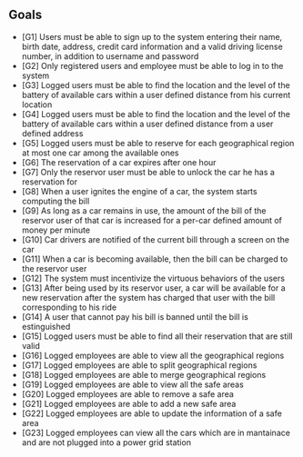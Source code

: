 ﻿## Goals
* [G1] Users must be able to sign up to the system entering their name, birth date, address, credit card information and a valid driving license number, in addition to username and password
* [G2] Only registered users and employee must be able to log in to the system
* [G3] Logged users must be able to find the location and the level of the battery of available cars within a user defined distance from his current location
* [G4] Logged users must be able to find the location and the level of the battery of available cars within a user defined distance from a user defined address
* [G5] Logged users must be able to reserve for each geographical region at most one car among the available ones
* [G6] The reservation of a car expires after one hour
* [G7] Only the reservor user must be able to unlock the car he has a reservation for
* [G8] When a user ignites the engine of a car, the system starts computing the bill
* [G9] As long as a car remains in use, the amount of the bill of the reservor user of that car is increased for a per-car defined amount of money per minute
* [G10] Car drivers are notified of the current bill through a screen on the car
* [G11] When a car is becoming available, then the bill can be charged to the reservor user
* [G12] The system must incentivize the virtuous behaviors of the users
* [G13] After being used by its reservor user, a car will be available for a new reservation after the system has charged that user with the bill corresponding to his ride
* [G14] A user that cannot pay his bill is banned until the bill is estinguished
* [G15] Logged users must be able to find all their reservation that are still valid
* [G16] Logged employees are able to view all the geographical regions
* [G17] Logged employees are able to split geographical regions
* [G18] Logged employees are able to merge geographical regions
* [G19] Logged employees are able to view all the safe areas
* [G20] Logged employees are able to remove a safe area
* [G21] Logged employees are able to add a new safe area
* [G22] Logged employees are able to update the information of a safe area
* [G23] Logged employees can view all the cars which are in mantainace and are not plugged into a power grid station